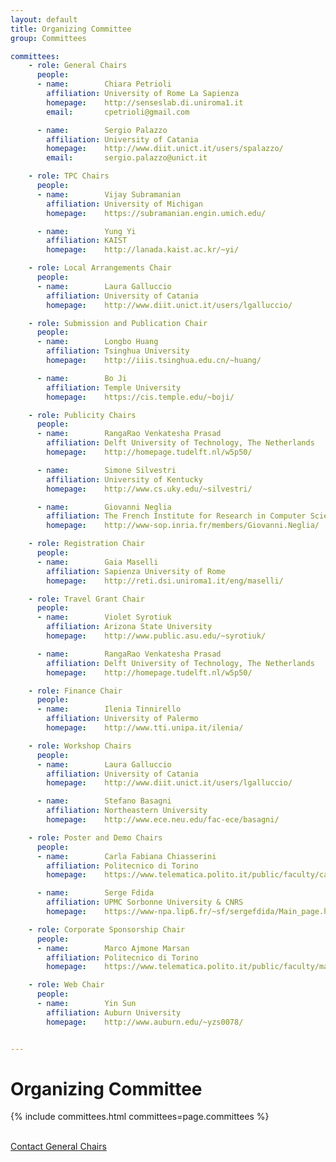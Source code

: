 ```yaml
---
layout: default
title: Organizing Committee
group: Committees

committees:
    - role: General Chairs
      people:
      - name:        Chiara Petrioli
        affiliation: University of Rome La Sapienza
        homepage:    http://senseslab.di.uniroma1.it
        email:       cpetrioli@gmail.com

      - name:        Sergio Palazzo
        affiliation: University of Catania
        homepage:    http://www.diit.unict.it/users/spalazzo/
        email:       sergio.palazzo@unict.it

    - role: TPC Chairs
      people:
      - name:        Vijay Subramanian
        affiliation: University of Michigan
        homepage:    https://subramanian.engin.umich.edu/

      - name:        Yung Yi
        affiliation: KAIST
        homepage:    http://lanada.kaist.ac.kr/~yi/

    - role: Local Arrangements Chair
      people:
      - name:        Laura Galluccio
        affiliation: University of Catania
        homepage:    http://www.diit.unict.it/users/lgalluccio/

    - role: Submission and Publication Chair
      people:
      - name:        Longbo Huang
        affiliation: Tsinghua University
        homepage:    http://iiis.tsinghua.edu.cn/~huang/

      - name:        Bo Ji
        affiliation: Temple University
        homepage:    https://cis.temple.edu/~boji/

    - role: Publicity Chairs
      people:
      - name:        RangaRao Venkatesha Prasad
        affiliation: Delft University of Technology, The Netherlands
        homepage:    http://homepage.tudelft.nl/w5p50/

      - name:        Simone Silvestri
        affiliation: University of Kentucky
        homepage:    http://www.cs.uky.edu/~silvestri/

      - name:        Giovanni Neglia
        affiliation: The French Institute for Research in Computer Science and Automation (inria)
        homepage:    http://www-sop.inria.fr/members/Giovanni.Neglia/ 

    - role: Registration Chair
      people:
      - name:        Gaia Maselli
        affiliation: Sapienza University of Rome
        homepage:    http://reti.dsi.uniroma1.it/eng/maselli/

    - role: Travel Grant Chair
      people:
      - name:        Violet Syrotiuk
        affiliation: Arizona State University
        homepage:    http://www.public.asu.edu/~syrotiuk/

      - name:        RangaRao Venkatesha Prasad
        affiliation: Delft University of Technology, The Netherlands
        homepage:    http://homepage.tudelft.nl/w5p50/

    - role: Finance Chair
      people:
      - name:        Ilenia Tinnirello
        affiliation: University of Palermo
        homepage:    http://www.tti.unipa.it/ilenia/

    - role: Workshop Chairs
      people:
      - name:        Laura Galluccio
        affiliation: University of Catania
        homepage:    http://www.diit.unict.it/users/lgalluccio/

      - name:        Stefano Basagni
        affiliation: Northeastern University
        homepage:    http://www.ece.neu.edu/fac-ece/basagni/

    - role: Poster and Demo Chairs
      people:
      - name:        Carla Fabiana Chiasserini
        affiliation: Politecnico di Torino
        homepage:    https://www.telematica.polito.it/public/faculty/carla-fabiana-chiasserini

      - name:        Serge Fdida
        affiliation: UPMC Sorbonne University & CNRS
        homepage:    https://www-npa.lip6.fr/~sf/sergefdida/Main_page.html

    - role: Corporate Sponsorship Chair
      people:
      - name:        Marco Ajmone Marsan
        affiliation: Politecnico di Torino
        homepage:    https://www.telematica.polito.it/public/faculty/marco-ajmone-marsan

    - role: Web Chair
      people:
      - name:        Yin Sun
        affiliation: Auburn University
        homepage:    http://www.auburn.edu/~yzs0078/


---
```


# Organizing Committee

{% include committees.html committees=page.committees %}

<br/>

<div class="row">
  <div class="col-sm-6 col-sm-offset-3">
    <a href="mailto:cpetrioli@gmail.com,sergio.palazzo@unict.it" class="btn btn-primary btn-block" role="button">Contact General Chairs</a>
  </div>
</div>
